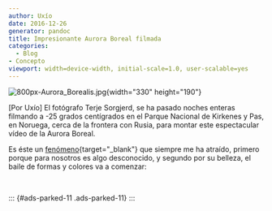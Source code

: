 ```yaml
---
author: Uxío
date: 2016-12-26
generator: pandoc
title: Impresionante Aurora Boreal filmada
categories:
  - Blog
- Concepto
viewport: width=device-width, initial-scale=1.0, user-scalable=yes
---
```




![800px-Aurora_Borealis.jpg](http://upload.wikimedia.org/wikipedia/commons/thumb/6/63/Aurora_Borealis.jpg/800px-Aurora_Borealis.jpg?v=1302602065736){width="330"
height="190"}

\[Por Uxío\] El fotógrafo Terje Sorgjerd, se ha pasado noches enteras
filmando a -25 grados centígrados en el Parque Nacional de Kirkenes y
Pas, en Noruega, cerca de la frontera con Rusia, para montar este
espectacular vídeo de la Aurora Boreal.

Es éste un
[fenómeno](http://es.wikipedia.org/wiki/Aurora_polar){target="_blank"}
que siempre me ha atraído, primero porque para nosotros es algo
desconocido, y segundo por su belleza, el baile de formas y colores va a
comenzar:

 

::: {#ads-parked-11 .ads-parked-11}
:::
